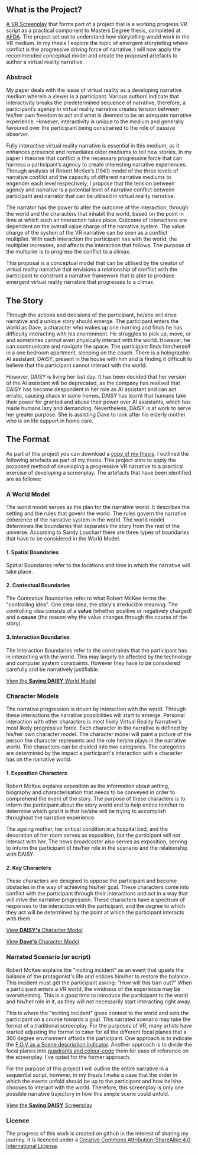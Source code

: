 ## What is the Project?

[A VR Screenplay](assets/downloads/VR-Saving-DAISY-v2.pdf) that forms part of a project that is a working progress VR script as a practical component to Masters Degree thesis, completed at [AFDA](https://www.afda.co.za/). The project set out to understand how storytelling would work in the VR medium. In my thesis I explore the topic of emergent storytelling where conflict is the progressive driving force of narrative. I will now apply the recommended conceptual model and create the proposed artefacts to author a virtual reality narrative.


### Abstract
My paper deals with the issue of virtual reality as a developing narrative medium wherein a viewer is a participant. Various authors indicate that interactivity breaks the predetermined sequence of narrative, therefore, a participant’s agency in virtual reality narrative creates tension between his/her own freedom to act and what is deemed to be an adequate narrative experience. However, interactivity is unique to the medium and generally favoured over the participant being constrained to the role of passive observer.

Fully interactive virtual reality narrative is essential in this medium, as it enhances presence and remediates older mediums to tell new stories. In my paper I theorise that conflict is the necessary progressive force that can harness a participant’s agency to create interesting narrative experiences. Through analysis of Robert McKee’s (1941) model of the three levels of narrative conflict and the capacity of different narrative mediums to engender each level respectively, I propose that the tension between agency and narrative is a potential level of narrative conflict between participant and narrator that can be utilised in virtual reality narrative.

The narrator has the power to alter the outcome of the interaction, through the world and the characters that inhabit the world, based on the point in time at which such an interaction takes place. Outcome of interactions are dependent on the overall value charge of the narrative system. The value charge of the system of the VR narrative can be seen as a conflict multiplier. With each interaction the participant has with the world, the multiplier increases, and affects the interaction that follows. The purpose of the multiplier is to progress the conflict to a climax.

This proposal is a conceptual model that can be utilised by the creator of virtual reality narrative that envisions a relationship of conflict with the participant to construct a narrative framework that is able to produce emergent virtual reality narrative that progresses to a climax.

## The Story
Through the actions and decisions of the participant, he/she will drive narrative and a unique story should emerge. The participant enters the world as Dave, a character who wakes up one morning and finds he has difficulty interacting with his environment. He struggles to pick up, move, or and sometimes cannot even physically interact with the world. However, he can communicate and navigate the space. The participant finds him/herself in a one bedroom apartment, sleeping on the couch. There is a holographic AI assistant, DAISY, present in the house with him and is finding it difficult to believe that the participant cannot interact with the world.

However, DAISY is living her last day. It has been decided that her version of the AI assistant will be deprecated, as the company has realised that DAISY has become despondent in her role as AI assistant and can act erratic, causing chaos in some homes. DAISY has learnt that humans take their power for granted and abuse their power over AI assistants, which has made humans lazy and demanding. Nevertheless, DAISY is at work to serve her greater purpose. She is assisting Dave to look after his elderly mother who is on life support in home care.

## The Format
As part of this project you can download a [copy of my thesis](assets/downloads/Johanna%20Rostoll-MFA-Thesis-OCT%202017.pdf). I outlined the following artefacts as part of my thesis. This project aims to apply the proposed method of developing a progressive VR narrative to a practical exercise of developing a screenplay. The artefacts that have been identified are as follows:

### A World Model
The world model serves as the plan for the narrative world. It describes the setting and the rules that govern the world. The rules govern the narrative coherence of the narrative system in the world. The world model determines the boundaries that separates the story from the rest of the universe. According to Sandy Louchart there are three types of boundaries that have to be considered in the World Model.

#### 1. Spatial Boundaries
Spatial Boundaries refer to the locations and time in which the narrative will take place.

#### 2. Contextual Boundaries
The Contextual Boundaries refer to what Robert McKee terms the "controlling idea". One clear idea, the story's irreducible meaning. The controlling idea consists of a **value** (whether positive or negatively charged) and a **cause** (the reason why the value changes through the course of the story).

#### 3. Interaction Boundaries
The Interaction Boundaries refer to the constraints that the participant has in interacting with the world. This may largely be affected by the technology and computer system constraints. However they have to be considered carefully and be narratively justifiable.

[View the **Saving DAISY** World Model](World-Model.md)

### Character Models
The narrative progression is driven by interaction with the world. Through these interactions the narrative possibilities will start to emerge. Personal interaction with other characters is most likely Virtual Reality Narrative's most likely progressive force. Each character in the narrative is defined by his/her own character model. The character model will paint a picture of the person the character represents and the role he/she plays in the narrative world. The characters can be divided into two categories. The categories are determined by the impact a participant's interaction with a character has on the narrative world.

#### 1. Exposition Characters
Robert McKee explains exposition as the information about setting, biography and characterisation that needs to be conveyed in order to comprehend the event of the story. The purpose of these characters is to inform the participant about the story world and to help entice him/her to determine which goal it is that he/she will be trying to accomplish throughout the narrative experience.

The ageing mother, her critical condition in a hospital bed, and the decoration of her room serves as exposition, but the participant will not interact with her. The news broadcaster also serves as exposition, serving to inform the participant of his/her role in the scenario and the relationship with DAISY.

#### 2. Key Characters
These characters are designed to oppose the participant and become obstacles in the way of achieving his/her goal. These characters come into conflict with the participant through their interactions and act in a way that will drive the narrative progression. These characters have a spectrum of responses to the interaction with the participant, and the degree to which they act will be determined by the point at which the participant interacts with them.

[View **DAISY's** Character Model](DAISY-story-arc.md)

[View **Dave's** Character Model](Dave-story-arc.md)

### Narrated Scenario (or script)
Robert McKee explains the "inciting incident" as an event that upsets the balance of the protagonist's life and entices him/her to restore the balance. This incident must get the participant asking: "How will this turn out?" When a participant enters a VR world, the vividness of the experience may be overwhelming. This is a good time to introduce the participant to the world and his/her role in it, as they will not necessarily start interacting right away.

This is where the "inciting incident" gives context to the world and sets the participant on a course towards a goal. This narrated scenario may take the format of a traditional screenplay. For the purposes of VR, many artists have started adjusting the format to cater for all the different focal planes that a 360 degree environment affords the participant. One approach is to indicate the [F.O.V as a Scene description indicator](https://www.dimensiongate.com/single-post/2015/05/12/Screenwriting-for-Virtual-Reality). Another approach is to divide the focal planes into [quadrants and colour-code](https://nofilmschool.com/2016/07/vr-narrative-production-from-script-to-post) them for ease of reference on the screenplay. I've opted for the former approach.

For the purpose of this project I will outline the entire narrative in a sequential script, however, in my thesis I make a case that the order in which the events unfold should be up to the participant and how he/she chooses to interact with the world. Therefore, this screenplay is only one possible narrative trajectory in how this simple scene could unfold.

[View the **Saving DAISY** Screenplay](assets/downloads/VR-Saving-DAISY-v4.pdf)


### Licence
The progress of this work is created on github in the interest of sharing my journey. It is licenced under a [Creative Commons Attribution-ShareAlike 4.0 International License](http://creativecommons.org/licenses/by-sa/4.0/).
